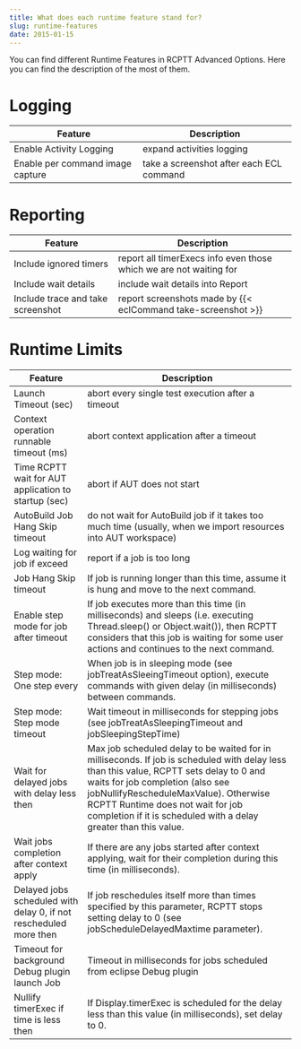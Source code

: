 ```yaml
---
title: What does each runtime feature stand for?
slug: runtime-features
date: 2015-01-15
---
```


You can find different Runtime Features in RCPTT Advanced Options. Here you can find the description of the most of them. 


# Logging

| Feature                          | Description                              |
|----------------------------------|------------------------------------------|
| Enable Activity Logging          | expand activities logging                |
| Enable per command image capture | take a screenshot after each ECL command |

# Reporting

| Feature                           | Description                              |
|---------------------------------- |------------------------------------------|
| Include ignored timers            | report all  timerExecs info even those which we are not waiting for               |
| Include wait details              | include wait details into Report|
| Include trace and take screenshot | report screenshots made by {{< eclCommand take-screenshot >}} |

# Runtime Limits
| Feature                                         | Description                               |
|------------------------------------------------ |------------------------------------------ |
| Launch Timeout (sec)                            | abort every single test execution after a timeout |
| Context operation runnable timeout (ms)         | abort context application after a timeout |
| Time RCPTT wait for AUT application to startup (sec) | abort if AUT does not start         |
| AutoBuild Job Hang Skip timeout                 | do not wait for AutoBuild job if it takes too much time (usually, when we import resources into AUT workspace) |
| Log waiting for job if exceed                   | report if a job is too long |
| Job Hang Skip timeout                           | If job is running longer than this time, assume it is hung and move to the next command. |
| Enable step mode for job after timeout          | If job executes more than this time (in milliseconds) and sleeps (i.e. executing Thread.sleep() or Object.wait()), then RCPTT considers that this job is waiting for some user actions and continues to the next command.|
| Step mode: One step every                       | When job is in sleeping mode (see jobTreatAsSleeingTimeout option), execute commands with given delay (in milliseconds) between commands.|
| Step mode: Step mode timeout                    | Wait timeout in milliseconds for stepping jobs (see jobTreatAsSleepingTimeout and jobSleepingStepTime)|
| Wait for delayed jobs with delay less then      | Max job scheduled delay to be waited for in milliseconds. If job is scheduled with delay less than this value, RCPTT sets delay to 0 and waits for job completion (also see jobNullifyRescheduleMaxValue). Otherwise RCPTT Runtime does not wait for job completion if it is scheduled with a delay greater than this value.|
| Wait jobs completion after context apply        | If there are any jobs started after context applying, wait for their completion during this time (in milliseconds).|
| Delayed jobs scheduled with delay 0, if not rescheduled more then | If job reschedules itself more than times specified by this parameter, RCPTT stops setting delay to 0 (see jobScheduleDelayedMaxtime parameter).|
| Timeout for background Debug plugin launch Job  | Timeout in milliseconds for jobs scheduled from eclipse Debug plugin|
| Nullify timerExec if time is less then          | If Display.timerExec is scheduled for the delay less than this value (in milliseconds), set delay to 0.|




